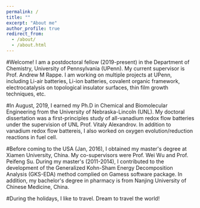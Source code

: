 ```yaml
---
permalink: /
title: ""
excerpt: "About me"
author_profile: true
redirect_from: 
  - /about/
  - /about.html
---
```


#Welcome! I am a postdoctoral fellow (2019-present) in the Department of Chemistry, University of Pennsylvania (UPenn). My current supervisor is Prof. Andrew M Rappe. I am working on multiple projects at UPenn, including Li-air batteries, Li-ion batteries, covalent organic framework, electrocatalysis on topological insulator surfaces, thin film growth techniques, etc. 

#In August, 2019, I earned my Ph.D in Chemical and Biomolecular Engineering from the University of Nebraska-Lincoln (UNL). My doctoral dissertation was a first-principles study of all-vanadium redox flow batteries under the supervision of UNL Prof. Vitaly Alexandrov. In addition to vanadium redox flow battereis, I also worked on oxygen evolution/reduction reactions in fuel cell. 

#Before coming to the USA (Jan, 2016), I obtained my master's degree at Xiamen University, China. My co-supervisors were Prof. Wei Wu and Prof. Peifeng Su. During my master's (2011-2014), I contributed to the development of the Generalized Kohn-Sham Energy Decomposition Analysis (GKS-EDA) method complied on Gamess software package. In addition, my bachelor's degree in pharmacy is from Nanjing University of Chinese Medicine, China.

#During the holidays, I like to travel. Dream to travel the world!
